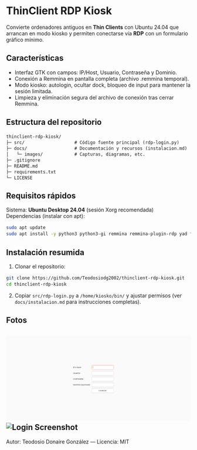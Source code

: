 
# ThinClient RDP Kiosk

Convierte ordenadores antiguos en **Thin Clients** con Ubuntu 24.04 que arrancan en modo kiosko y permiten conectarse vía **RDP** con un formulario gráfico mínimo.

## Características
- Interfaz GTK con campos: IP/Host, Usuario, Contraseña y Dominio.
- Conexión a Remmina en pantalla completa (archivo .remmina temporal).
- Modo kiosko: autologin, ocultar dock, bloqueo de input para mantener la sesión limitada.
- Limpieza y eliminación segura del archivo de conexión tras cerrar Remmina.

## Estructura del repositorio
```
thinclient-rdp-kiosk/
├─ src/                   # Código fuente principal (rdp-login.py)
├─ docs/                  # Documentación y recursos (instalacion.md)
│   └─ images/            # Capturas, diagramas, etc.
├─ .gitignore
├─ README.md
├─ requirements.txt
└─ LICENSE
```

## Requisitos rápidos
Sistema: **Ubuntu Desktop 24.04** (sesión Xorg recomendada)<br>
Dependencias (instalar con apt):
```bash
sudo apt update
sudo apt install -y python3 python3-gi remmina remmina-plugin-rdp yad feh openbox
```

## Instalación resumida
1. Clonar el repositorio:
```bash
git clone https://github.com/Teodosiodg2002/thinclient-rdp-kiosk.git
cd thinclient-rdp-kiosk
```
2. Copiar `src/rdp-login.py` a `/home/kiosko/bin/` y ajustar permisos (ver `docs/instalacion.md` para instrucciones completas).

## Fotos
![Login Screenshot](docs/images/login.png)
![Login Screenshot](docs/images/conexión.png)
---

Autor: Teodosio Donaire González — Licencia: MIT
